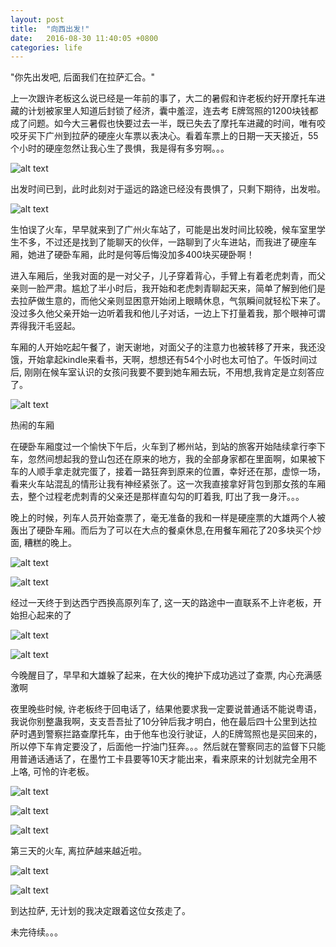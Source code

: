 ```yaml
---
layout: post
title:  "向西出发!"
date:   2016-08-30 11:40:05 +0800
categories: life
---
```

"你先出发吧, 后面我们在拉萨汇合。"

 上一次跟许老板这么说已经是一年前的事了，大二的暑假和许老板约好开摩托车进藏的计划被家里人知道后封锁了经济，囊中羞涩，连去考 E牌驾照的1200块钱都成了问题。如今大三暑假也快要过去一半，既已失去了摩托车进藏的时间，唯有咬咬牙买下广州到拉萨的硬座火车票以表决心。看着车票上的日期一天天接近，55个小时的硬座忽然让我心生了畏惧，我是得有多穷啊。。。

 ![alt text](/assets/images/IMG_1006.JPG)
 
 出发时间已到，此时此刻对于遥远的路途已经没有畏惧了，只剩下期待，出发啦。

 ![alt text](/assets/images/IMG_1031.JPG)
 
 生怕误了火车，早早就来到了广州火车站了，可能是出发时间比较晚，候车室里学生不多，不过还是找到了能聊天的伙伴，一路聊到了火车进站，而我进了硬座车厢，她进了硬卧车厢，此时是何等后悔没加多400块买硬卧啊！

进入车厢后，坐我对面的是一对父子，儿子穿着背心，手臂上有着老虎刺青，而父亲则一脸严肃。尴尬了半小时后，我开始和老虎刺青聊起天来，简单了解到他们是去拉萨做生意的，而他父亲则显困意开始闭上眼睛休息，气氛瞬间就轻松下来了。没过多久他父亲开始一边听着我和他儿子对话，一边上下打量着我，那个眼神可谓弄得我汗毛竖起。

车厢的人开始吃起午餐了，谢天谢地，对面父子的注意力也被转移了开来，我还没饿，开始拿起kindle来看书，天啊，想想还有54个小时也太可怕了。午饭时间过后, 刚刚在候车室认识的女孩问我要不要到她车厢去玩，不用想,我肯定是立刻答应了。


 ![alt text](/assets/images/IMG_1038.JPG)

热闹的车厢

在硬卧车厢度过一个愉快下午后，火车到了郴州站，到站的旅客开始陆续拿行李下车，忽然间想起我的登山包还在原来的地方，我的全部身家都在里面啊，如果被下车的人顺手拿走就完蛋了，接着一路狂奔到原来的位置，幸好还在那，虚惊一场，看来火车站混乱的情形让我有神经紧张了。这一次我直接拿好背包到那女孩的车厢去，整个过程老虎刺青的父亲还是那样直勾勾的盯着我, 盯出了我一身汗。。。

晚上的时候，列车人员开始查票了，毫无准备的我和一样是硬座票的大雄两个人被轰出了硬卧车厢。而后为了可以在大点的餐桌休息,在用餐车厢花了20多块买个炒面, 糟糕的晚上。


 ![alt text](/assets/images/IMG_1044.JPG)

 ![alt text](/assets/images/IMG_1043.JPG)

 经过一天终于到达西宁西换高原列车了, 这一天的路途中一直联系不上许老板，开始担心起来的了

 ![alt text](/assets/images/IMG_1048.JPG)

 ![alt text](/assets/images/IMG_1051.JPG)

 今晚醒目了，早早和大雄躲了起来，在大伙的掩护下成功逃过了查票, 内心充满感激啊

 夜里晚些时候, 许老板终于回电话了，结果他要求我一定要说普通话不能说粤语，我说你别整蛊我啊，支支吾吾扯了10分钟后我才明白，他在最后四十公里到达拉萨时遇到警察拦路查摩托车，由于他车也没行驶证，人的E牌驾照也是买回来的，所以停下车肯定要没了，后面他一拧油门狂奔。。。然后就在警察同志的监督下只能用普通话通话了，在墨竹工卡县要等10天才能出来，看来原来的计划就完全用不上咯, 可怜的许老板。

 ![alt text](/assets/images/IMG_1070.JPG)

 ![alt text](/assets/images/IMG_1073.JPG)

 ![alt text](/assets/images/IMG_1057.JPG)

 第三天的火车, 离拉萨越来越近啦。
 
 ![alt text](/assets/images/IMG_1097.JPG)

 ![alt text](/assets/images/IMG_1129.JPG)

 到达拉萨, 无计划的我决定跟着这位女孩走了。

 未完待续。。。
